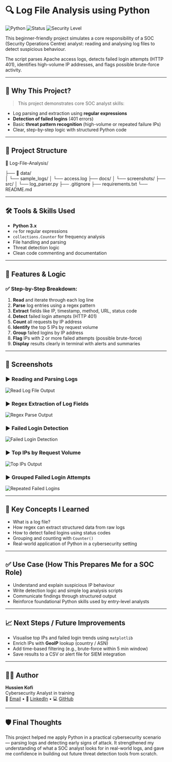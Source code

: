 # 🔍 Log File Analysis using Python
![Python](https://img.shields.io/badge/Python-3.11-blue?logo=python&logoColor=white)
![Status](https://img.shields.io/badge/status-Completed-brightgreen)
![Security Level](https://img.shields.io/badge/focus-SOC%20Analyst%20Training-orange)


This beginner-friendly project simulates a core responsibility of a SOC (Security Operations Centre) analyst: reading and analysing log files to detect suspicious behaviour.

The script parses Apache access logs, detects failed login attempts (HTTP 401), identifies high-volume IP addresses, and flags possible brute-force activity.

---

## 🧠 Why This Project?

> This project demonstrates core SOC analyst skills:
- Log parsing and extraction using **regular expressions**
- **Detection of failed logins** (401 errors)
- Basic **threat pattern recognition** (high-volume or repeated failure IPs)
- Clear, step-by-step logic with structured Python code

---

## 📁 Project Structure

📁 Log-File-Analysis/

├── 📁 data/  
│ └── sample_logs/
│ └── access.log
├── docs/
│ └── screenshots/
├── src/
│ └── log_parser.py
├── .gitignore
├── requirements.txt
└── README.md


---

## 🛠️ Tools & Skills Used

- **Python 3.x**
- `re` for regular expressions
- `collections.Counter` for frequency analysis
- File handling and parsing
- Threat detection logic
- Clean code commenting and documentation

---

## 🚦 Features & Logic

### ✅ Step-by-Step Breakdown:

1. **Read** and iterate through each log line  
2. **Parse** log entries using a regex pattern  
3. **Extract** fields like IP, timestamp, method, URL, status code  
4. **Detect** failed login attempts (HTTP 401)  
5. **Count** all requests by IP address  
6. **Identify** the top 5 IPs by request volume  
7. **Group** failed logins by IP address  
8. **Flag** IPs with 2 or more failed attempts (possible brute-force)  
9. **Display** results clearly in terminal with alerts and summaries

---

## 📸 Screenshots

### ▶️ Reading and Parsing Logs  
![Read Log File Output](docs/screenshots/read-log-file-output.png)

### ▶️ Regex Extraction of Log Fields  
![Regex Parse Output](docs/screenshots/regex-parse-output.png)

### ▶️ Failed Login Detection  
![Failed Login Detection](docs/screenshots/failed-login-detection-output.png)

### ▶️ Top IPs by Request Volume  
![Top IPs Output](docs/screenshots/top-ips-output.png)

### ▶️ Grouped Failed Login Attempts  
![Repeated Failed Logins](docs/screenshots/repeated-failed-logins-output.png)

---

## 🧠 Key Concepts I Learned

- What is a log file?
- How regex can extract structured data from raw logs
- How to detect failed logins using status codes
- Grouping and counting with `Counter()`
- Real-world application of Python in a cybersecurity setting

---

## ✅ Use Case (How This Prepares Me for a SOC Role)

- Understand and explain suspicious IP behaviour
- Write detection logic and simple log analysis scripts
- Communicate findings through structured output
- Reinforce foundational Python skills used by entry-level analysts

---

## 📈 Next Steps / Future Improvements

- Visualise top IPs and failed login trends using `matplotlib`
- Enrich IPs with **GeoIP** lookup (country / ASN)
- Add time-based filtering (e.g., brute-force within 5 min window)
- Save results to a CSV or alert file for SIEM integration

---

## 🙋‍♂️ Author

**Hussien Kofi**  
Cybersecurity Analyst in training  
📧 [Email](mailto:Hussienkofi@gmail.com) • 🔗 [LinkedIn](https://www.linkedin.com/in/hussien-kofi-99a012330/) • 💻 [GitHub](https://github.com/Hussien-K11)

---

## 🛡️ Final Thoughts

This project helped me apply Python in a practical cybersecurity scenario — parsing logs and detecting early signs of attack. It strengthened my understanding of what a SOC analyst looks for in real-world logs, and gave me confidence in building out future threat detection tools from scratch.

